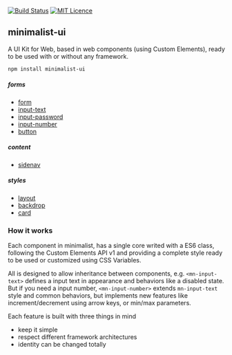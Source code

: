 [![Build Status](https://travis-ci.org/darlanmendonca/minimalist.svg?branch=master)](https://travis-ci.org/darlanmendonca/minimalist)
[![MIT Licence](https://badges.frapsoft.com/os/mit/mit.svg?v=103)](https://opensource.org/licenses/mit-license.php)

## minimalist-ui

A UI Kit for Web, based in web components (using Custom Elements), ready to be used with or without any framework.

```sh
npm install minimalist-ui
```

##### forms

- [form](./src/form)
- [input-text](./src/input-text)
- [input-password](./src/input-password)
- [input-number](./src/input-number)
- [button](./src/button)

##### content

- [sidenav](./src/sidenav)

##### styles

- [layout](./src/layout)
- [backdrop](./src/backdrop)
- [card](./src/card)

### How it works

Each component in minimalist, has a single core writed with a ES6 class, following the Custom Elements API v1 and providing a complete style ready to be used or customized using CSS Variables.

All is designed to allow inheritance between components, e.g. `<mn-input-text>` defines a input text in appearance and behaviors like a disabled state. But if you need a input number, `<mn-input-number>` extends `mn-input-text` style and common behaviors, but implements new features like increment/decrement using arrow keys, or min/max parameters.


Each feature is built with three things in mind

- keep it simple
- respect different framework architectures
- identity can be changed totally

<!-- See more about minimalist components in [darlanmendonca.github.io/minimalist](https://darlanmendonca.github.io/minimalist/) -->
